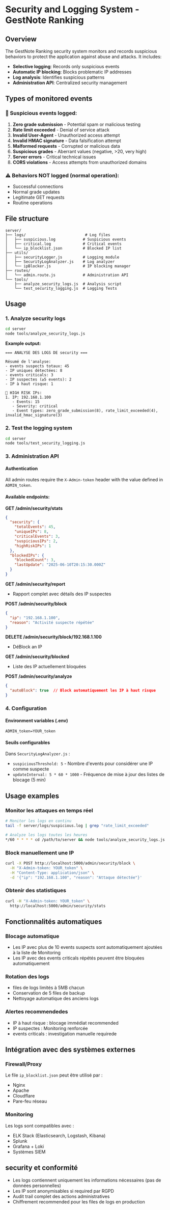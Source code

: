 # Security and Logging System - GestNote Ranking

## Overview

The GestNote Ranking security system monitors and records suspicious behaviors to protect the application against abuse and attacks. It includes:

- **Selective logging**: Records only suspicious events
- **Automatic IP blocking**: Blocks problematic IP addresses
- **Log analysis**: Identifies suspicious patterns
- **Administration API**: Centralized security management

## Types of monitored events

### 🚨 Suspicious events logged:

1. **Zero grade submission** - Potential spam or malicious testing
2. **Rate limit exceeded** - Denial of service attack
3. **Invalid User-Agent** - Unauthorized access attempt
4. **Invalid HMAC signature** - Data falsification attempt
5. **Malformed requests** - Corrupted or malicious data
6. **Suspicious grades** - Aberrant values (negative, >20, very high)
7. **Server errors** - Critical technical issues
8. **CORS violations** - Access attempts from unauthorized domains

### ⚠️ Behaviors NOT logged (normal operation):

- Successful connections
- Normal grade updates
- Legitimate GET requests
- Routine operations

## File structure

```
server/
├── logs/                          # Log files
│   ├── suspicious.log            # Suspicious events
│   ├── critical.log              # Critical events
│   └── ip_blocklist.json         # Blocked IP list
├── utils/
│   ├── securityLogger.js         # Logging module
│   ├── SecurityLogAnalyzer.js    # Log analyzer
│   └── ipBlocker.js              # IP blocking manager
├── routes/
│   └── admin.route.js            # Administration API
└── tools/
    ├── analyze_security_logs.js  # Analysis script
    └── test_security_logging.js  # Logging Tests
```

## Usage

### 1. Analyze security logs

```bash
cd server
node tools/analyze_security_logs.js
```

**Example output:**
```
=== ANALYSE DES LOGS DE security ===

Résumé de l'analyse:
- events suspects totaux: 45
- IP uniques détectées: 8
- events criticals: 3
- IP suspectes (≥5 events): 2
- IP à haut risque: 1

🚨 HIGH RISK IPs:
1. IP: 192.168.1.100
   - Events: 15
   - Severity: critical
   - Event types: zero_grade_submission(8), rate_limit_exceeded(4), invalid_hmac_signature(3)
```

### 2. Test the logging system

```bash
cd server
node tools/test_security_logging.js
```

### 3. Administration API

#### Authentication
All admin routes require the `X-Admin-token` header with the value defined in `ADMIN_token`.

#### Available endpoints:

**GET /admin/security/stats**
```json
{
  "security": {
    "totalEvents": 45,
    "uniqueIPs": 8,
    "criticalEvents": 3,
    "suspiciousIPs": 2,
    "highRiskIPs": 1
  },
  "blockedIPs": {
    "blockedCount": 3,
    "lastUpdate": "2025-06-10T20:15:30.000Z"
  }
}
```

**GET /admin/security/report**
- Rapport complet avec détails des IP suspectes

**POST /admin/security/block**
```json
{
  "ip": "192.168.1.100",
  "reason": "Activité suspecte répétée"
}
```

**DELETE /admin/security/block/192.168.1.100**
- DéBlock an IP

**GET /admin/security/blocked**
- Liste des IP actuellement bloquées

**POST /admin/security/analyze**
```json
{
  "autoBlock": true  // Block automatiquement les IP à haut risque
}
```

### 4. Configuration

#### Environment variables (.env)
```
ADMIN_token=YOUR_token
```

#### Seuils configurables

Dans `SecurityLogAnalyzer.js` :
- `suspiciousThreshold: 5` - Nombre d'events pour considérer une IP comme suspecte
- `updateInterval: 5 * 60 * 1000` - Fréquence de mise à jour des listes de blocage (5 min)

## Usage examples

### Monitor les attaques en temps réel

```bash
# Monitor les logs en continu
tail -f server/logs/suspicious.log | grep "rate_limit_exceeded"

# Analyze les logs toutes les heures
*/60 * * * * cd /path/to/server && node tools/analyze_security_logs.js
```

### Block manuellement une IP

```bash
curl -X POST http://localhost:5000/admin/security/block \
  -H "X-Admin-token: YOUR_token" \
  -H "Content-Type: application/json" \
  -d '{"ip": "192.168.1.100", "reason": "Attaque détectée"}'
```

### Obtenir des statistiques

```bash
curl -H "X-Admin-token: YOUR_token" \
  http://localhost:5000/admin/security/stats
```

## Fonctionnalités automatiques

### Blocage automatique
- Les IP avec plus de 10 events suspects sont automatiquement ajoutées à la liste de Monitoring
- Les IP avec des events criticals répétés peuvent être bloquées automatiquement

### Rotation des logs
- files de logs limités à 5MB chacun
- Conservation de 5 files de backup
- Nettoyage automatique des anciens logs

### Alertes recommendedes
- IP à haut risque : blocage immédiat recommended
- IP suspectes : Monitoring renforcée
- events criticals : investigation manuelle requirede

## Intégration avec des systèmes externes

### Firewall/Proxy
Le file `ip_blocklist.json` peut être utilisé par :
- Nginx
- Apache
- Cloudflare
- Pare-feu réseau

### Monitoring
Les logs sont compatibles avec :
- ELK Stack (Elasticsearch, Logstash, Kibana)
- Splunk
- Grafana + Loki
- Systèmes SIEM

## security et conformité

- Les logs contiennent uniquement les informations nécessaires (pas de données personnelles)
- Les IP sont anonymisables si required par RGPD
- Audit trail complet des actions administratives
- Chiffrement recommended pour les files de logs en production
